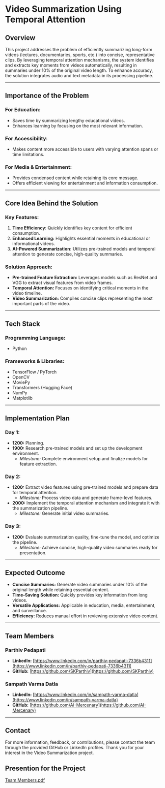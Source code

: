 # Video Summarization Using Temporal Attention

## Overview
This project addresses the problem of efficiently summarizing long-form videos (lectures, documentaries, sports, etc.) into concise, representative clips. By leveraging temporal attention mechanisms, the system identifies and extracts key moments from videos automatically, resulting in summaries under 10% of the original video length. To enhance accuracy, the solution integrates audio and text metadata in its processing pipeline.

---

## Importance of the Problem

### **For Education:**
- Saves time by summarizing lengthy educational videos.
- Enhances learning by focusing on the most relevant information.

### **For Accessibility:**
- Makes content more accessible to users with varying attention spans or time limitations.

### **For Media & Entertainment:**
- Provides condensed content while retaining its core message.
- Offers efficient viewing for entertainment and information consumption.

---

## Core Idea Behind the Solution

### **Key Features:**
1. **Time Efficiency:** Quickly identifies key content for efficient consumption.
2. **Enhanced Learning:** Highlights essential moments in educational or informational videos.
3. **AI-Powered Summarization:** Utilizes pre-trained models and temporal attention to generate concise, high-quality summaries.

### **Solution Approach:**
- **Pre-trained Feature Extraction:** Leverages models such as ResNet and VGG to extract visual features from video frames.
- **Temporal Attention:** Focuses on identifying critical moments in the video timeline.
- **Video Summarization:** Compiles concise clips representing the most important parts of the video.

---

## Tech Stack

### **Programming Language:**
- Python

### **Frameworks & Libraries:**
- TensorFlow / PyTorch
- OpenCV
- MoviePy
- Transformers (Hugging Face)
- NumPy
- Matplotlib

---

## Implementation Plan

### **Day 1:**
- **1200:** Planning.
- **1900:** Research pre-trained models and set up the development environment.
  - *Milestone:* Complete environment setup and finalize models for feature extraction.

### **Day 2:**
- **1200:** Extract video features using pre-trained models and prepare data for temporal attention.
  - *Milestone:* Process video data and generate frame-level features.
- **2000:** Implement the temporal attention mechanism and integrate it with the summarization pipeline.
  - *Milestone:* Generate initial video summaries.

### **Day 3:**
- **1200:** Evaluate summarization quality, fine-tune the model, and optimize the pipeline.
  - *Milestone:* Achieve concise, high-quality video summaries ready for presentation.

---

## Expected Outcome

- **Concise Summaries:** Generate video summaries under 10% of the original length while retaining essential content.
- **Time-Saving Solution:** Quickly provides key information from long videos.
- **Versatile Applications:** Applicable in education, media, entertainment, and surveillance.
- **Efficiency:** Reduces manual effort in reviewing extensive video content.

---

## Team Members

### Parthiv Pedapati
- **LinkedIn:** [https://www.linkedin.com/in/parthiv-pedapati-7336b4311](https://www.linkedin.com/in/parthiv-pedapati-7336b4311)
- **GitHub:** [https://github.com/SKParthiv](https://github.com/SKParthiv)

### Sampath Varma Datla
- **LinkedIn:** [https://www.linkedin.com/in/sampath-varma-datla](https://www.linkedin.com/in/sampath-varma-datla)
- **GitHub:** [https://github.com/AI-Mercenary](https://github.com/AI-Mercenary)

---

## Contact
For more information, feedback, or contributions, please contact the team through the provided GitHub or LinkedIn profiles. Thank you for your interest in the Video Summarization project.

## Presention for the Project
[Team Members.pdf](https://github.com/user-attachments/files/18113747/Team.Members.pdf)
